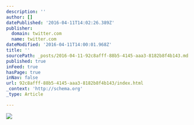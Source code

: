 ```yaml
---
description: ''
author: []
datePublished: '2016-04-11T14:02:26.389Z'
publisher:
  domain: twitter.com
  name: twitter.com
dateModified: '2016-04-11T14:00:01.968Z'
title: ''
sourcePath: _posts/2016-04-11-92c8afff-88b5-4145-aaa3-8182b8f4b143.md
published: true
inFeed: true
hasPage: true
inNav: false
url: 92c8afff-88b5-4145-aaa3-8182b8f4b143/index.html
_context: 'http://schema.org'
_type: Article

---
```

![](https://pbs.twimg.com/media/CA1xpjAUUAA1wGI.jpg)